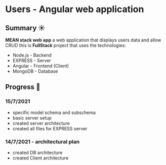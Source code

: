 # Users - Angular web application
## Summary :sunny:
 **MEAN stack web app**
a web application that displays users data and allow CRUD
this is **FullStack** project that uses the technologies:
* Node.js - Backend
* EXPRESS - Server
* Angular - Frontend (Client)
* MongoDB - Database

## Progress :muscle:
### 15/7/2021
* specific model schema and subschema
* basic server setup
* created server architecture
* created all files for EXPRESS server

### 14/7/2021 - architectural plan
* created DB architecture
* created Client architecture